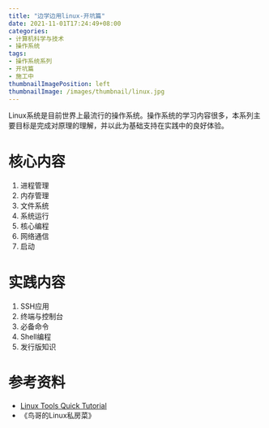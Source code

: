 ```yaml
---
title: "边学边用linux-开坑篇"
date: 2021-11-01T17:24:49+08:00
categories:
- 计算机科学与技术
- 操作系统
tags:
- 操作系统系列
- 开坑篇
- 施工中
thumbnailImagePosition: left
thumbnailImage: /images/thumbnail/linux.jpg
---
```

Linux系统是目前世界上最流行的操作系统。操作系统的学习内容很多，本系列主要目标是完成对原理的理解，并以此为基础支持在实践中的良好体验。
<!--more-->
# 核心内容
1. 进程管理
2. 内存管理
3. 文件系统
4. 系统运行
5. 核心编程
6. 网络通信
7. 启动
# 实践内容
1. SSH应用
2. 终端与控制台
3. 必备命令
4. Shell编程
5. 发行版知识
# 参考资料
- [Linux Tools Quick Tutorial](https://linuxtools-rst.readthedocs.io/zh_CN/latest/index.html#)
- 《鸟哥的Linux私房菜》